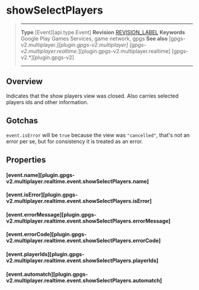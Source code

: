 # showSelectPlayers

> --------------------- ------------------------------------------------------------------------------------------
> __Type__              [Event][api.type.Event]
> __Revision__          [REVISION_LABEL](REVISION_URL)
> __Keywords__          Google Play Games Services, game network, gpgs
> __See also__          [gpgs-v2.multiplayer.*][plugin.gpgs-v2.multiplayer]
>                       [gpgs-v2.multiplayer.realtime.*][plugin.gpgs-v2.multiplayer.realtime]
>                       [gpgs-v2.*][plugin.gpgs-v2]
> --------------------- ------------------------------------------------------------------------------------------

## Overview

Indicates that the show players view was closed. Also carries selected players ids and other information.

## Gotchas

`event.isError` will be `true` because the view was `"cancelled"`, that's not an error per se, but for consistency it is treated as an error.

## Properties

#### [event.name][plugin.gpgs-v2.multiplayer.realtime.event.showSelectPlayers.name]

#### [event.isError][plugin.gpgs-v2.multiplayer.realtime.event.showSelectPlayers.isError]

#### [event.errorMessage][plugin.gpgs-v2.multiplayer.realtime.event.showSelectPlayers.errorMessage]

#### [event.errorCode][plugin.gpgs-v2.multiplayer.realtime.event.showSelectPlayers.errorCode]

#### [event.playerIds][plugin.gpgs-v2.multiplayer.realtime.event.showSelectPlayers.playerIds]

#### [event.automatch][plugin.gpgs-v2.multiplayer.realtime.event.showSelectPlayers.automatch]